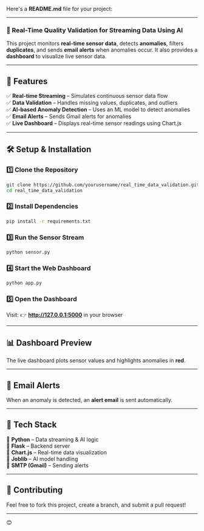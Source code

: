Here's a **README.md** file for your project:  

---

### 📌 Real-Time Quality Validation for Streaming Data Using AI  

This project monitors **real-time sensor data**, detects **anomalies**, filters **duplicates**, and sends **email alerts** when anomalies occur. It also provides a **dashboard** to visualize live sensor data.

---

## 🚀 Features  
✅ **Real-time Streaming** – Simulates continuous sensor data flow  
✅ **Data Validation** – Handles missing values, duplicates, and outliers  
✅ **AI-based Anomaly Detection** – Uses an ML model to detect anomalies  
✅ **Email Alerts** – Sends Gmail alerts for anomalies  
✅ **Live Dashboard** – Displays real-time sensor readings using Chart.js  

---

## 🛠️ Setup & Installation  

### 1️⃣ Clone the Repository  
```bash
git clone https://github.com/yourusername/real_time_data_validation.git
cd real_time_data_validation
```

### 2️⃣ Install Dependencies  
```bash
pip install -r requirements.txt
```

### 3️⃣ Run the Sensor Stream  
```bash
python sensor.py
```

### 4️⃣ Start the Web Dashboard  
```bash
python app.py
```

### 5️⃣ Open the Dashboard  
Visit: 👉 **http://127.0.0.1:5000** in your browser  

---

## 📊 Dashboard Preview  
The live dashboard plots sensor values and highlights anomalies in **red**.  

---

## 📧 Email Alerts  
When an anomaly is detected, an **alert email** is sent automatically.

---

## 📝 Tech Stack  
🔹 **Python** – Data streaming & AI logic  
🔹 **Flask** – Backend server  
🔹 **Chart.js** – Real-time data visualization  
🔹 **Joblib** – AI model handling  
🔹 **SMTP (Gmail)** – Sending alerts  

---

## 🤝 Contributing  
Feel free to fork this project, create a branch, and submit a pull request!

---
😊
